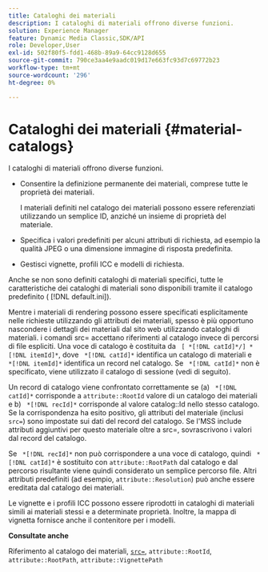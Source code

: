 ```yaml
---
title: Cataloghi dei materiali
description: I cataloghi di materiali offrono diverse funzioni.
solution: Experience Manager
feature: Dynamic Media Classic,SDK/API
role: Developer,User
exl-id: 502f80f5-fdd1-468b-89a9-64cc9128d655
source-git-commit: 790ce3aa4e9aadc019d17e663fc93d7c69772b23
workflow-type: tm+mt
source-wordcount: '296'
ht-degree: 0%

---
```


# Cataloghi dei materiali {#material-catalogs}

I cataloghi di materiali offrono diverse funzioni.

* Consentire la definizione permanente dei materiali, comprese tutte le proprietà dei materiali.

   I materiali definiti nel catalogo dei materiali possono essere referenziati utilizzando un semplice ID, anziché un insieme di proprietà del materiale.
* Specifica i valori predefiniti per alcuni attributi di richiesta, ad esempio la qualità JPEG o una dimensione immagine di risposta predefinita.
* Gestisci vignette, profili ICC e modelli di richiesta.

Anche se non sono definiti cataloghi di materiali specifici, tutte le caratteristiche dei cataloghi di materiali sono disponibili tramite il catalogo predefinito ( [!DNL default.ini]).

Mentre i materiali di rendering possono essere specificati esplicitamente nelle richieste utilizzando gli attributi dei materiali, spesso è più opportuno nascondere i dettagli dei materiali dal sito web utilizzando cataloghi di materiali. i comandi src= accettano riferimenti al catalogo invece di percorsi di file espliciti. Una voce di catalogo è costituita da ` [ *[!DNL catId]*/] *[!DNL itemId]*`, dove ` *[!DNL catId]*` identifica un catalogo di materiali e ` *[!DNL itemId]*` identifica un record nel catalogo. Se ` *[!DNL catId]*` non è specificato, viene utilizzato il catalogo di sessione (vedi di seguito).

Un record di catalogo viene confrontato correttamente se (a) ` *[!DNL catId]*` corrisponde a `attribute::RootId` valore di un catalogo dei materiali e b) ` *[!DNL recId]*` corrisponde al valore catalog::Id nello stesso catalogo. Se la corrispondenza ha esito positivo, gli attributi del materiale (inclusi `src=`) sono impostate sui dati del record del catalogo. Se l&#39;MSS include attributi aggiuntivi per questo materiale oltre a src=, sovrascrivono i valori dal record del catalogo.

Se ` *[!DNL recId]*` non può corrispondere a una voce di catalogo, quindi ` *[!DNL catId]*` è sostituito con `attribute::RootPath` dal catalogo e dal percorso risultante viene quindi considerato un semplice percorso file. Altri attributi predefiniti (ad esempio, `attribute::Resolution`) può anche essere ereditata dal catalogo dei materiali.

Le vignette e i profili ICC possono essere riprodotti in cataloghi di materiali simili ai materiali stessi e a determinate proprietà. Inoltre, la mappa di vignetta fornisce anche il contenitore per i modelli.

**Consultate anche**

Riferimento al catalogo dei materiali, [ `src=`](../../../../../../ir-api/http-protocol/image-rendering-api-ref/c-ir-http-protocol-ref/c-ir-http-protocol-command-reference/r-ir-src.md#reference-62c98abad22149d68d405ed6aaff8272), `attribute::RootId`, `attribute::RootPath`, `attribute::VignettePath`
